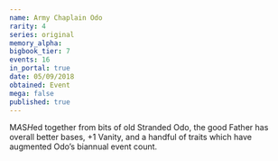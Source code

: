 ```yaml
---
name: Army Chaplain Odo
rarity: 4
series: original
memory_alpha:
bigbook_tier: 7
events: 16
in_portal: true
date: 05/09/2018
obtained: Event
mega: false
published: true
---
```


M*A*S*H*ed together from bits of old Stranded Odo, the good Father has overall better bases, +1 Vanity, and a handful of traits which have augmented Odo’s biannual event count.
